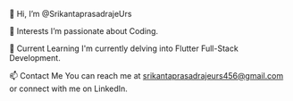 👋 Hi, I’m @SrikantaprasadrajeUrs

👀 Interests
I’m passionate about Coding.

🌱 Current Learning
I'm currently delving into Flutter Full-Stack Development.

📫 Contact Me
You can reach me at srikantaprasadrajeurs456@gmail.com or connect with me on LinkedIn.


